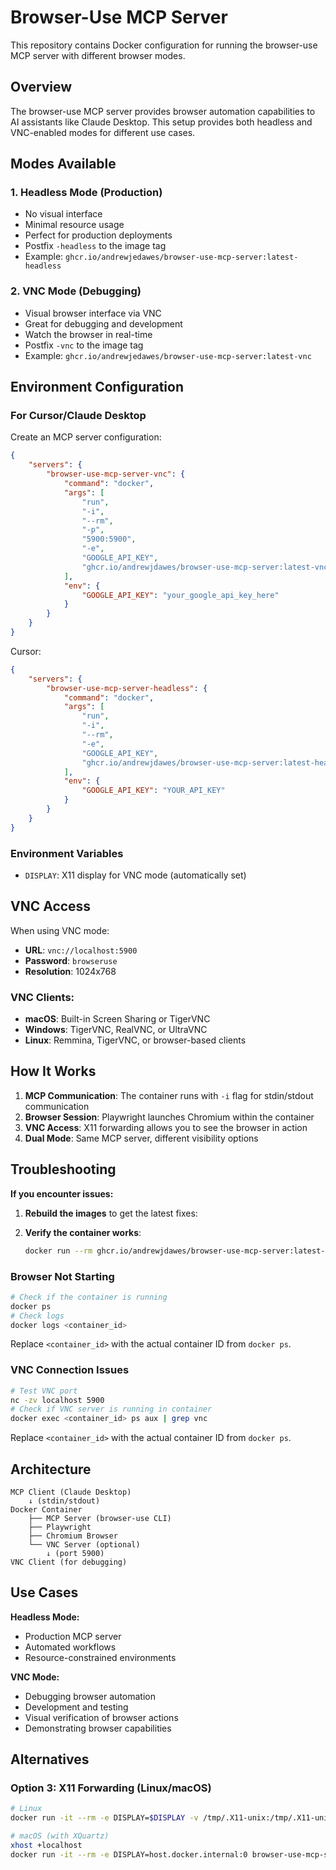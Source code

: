 # Browser-Use MCP Server

This repository contains Docker configuration for running the browser-use MCP server with different browser modes.

## Overview

The browser-use MCP server provides browser automation capabilities to AI assistants like Claude Desktop. This setup provides both headless and VNC-enabled modes for different use cases.

## Modes Available

### 1. Headless Mode (Production)

-   No visual interface
-   Minimal resource usage
-   Perfect for production deployments
-   Postfix `-headless` to the image tag
-   Example: `ghcr.io/andrewjedawes/browser-use-mcp-server:latest-headless`

### 2. VNC Mode (Debugging)

-   Visual browser interface via VNC
-   Great for debugging and development
-   Watch the browser in real-time
-   Postfix `-vnc` to the image tag
-   Example: `ghcr.io/andrewjedawes/browser-use-mcp-server:latest-vnc`

## Environment Configuration

### For Cursor/Claude Desktop

Create an MCP server configuration:

```json
{
	"servers": {
		"browser-use-mcp-server-vnc": {
			"command": "docker",
			"args": [
				"run",
				"-i",
				"--rm",
				"-p",
				"5900:5900",
				"-e",
				"GOOGLE_API_KEY",
				"ghcr.io/andrewjdawes/browser-use-mcp-server:latest-vnc"
			],
			"env": {
				"GOOGLE_API_KEY": "your_google_api_key_here"
			}
		}
	}
}
```

Cursor:

```json
{
	"servers": {
		"browser-use-mcp-server-headless": {
			"command": "docker",
			"args": [
				"run",
				"-i",
				"--rm",
				"-e",
				"GOOGLE_API_KEY",
				"ghcr.io/andrewjdawes/browser-use-mcp-server:latest-headless"
			],
			"env": {
				"GOOGLE_API_KEY": "YOUR_API_KEY"
			}
		}
	}
}
```

### Environment Variables

-   `DISPLAY`: X11 display for VNC mode (automatically set)

## VNC Access

When using VNC mode:

-   **URL**: `vnc://localhost:5900`
-   **Password**: `browseruse`
-   **Resolution**: 1024x768

### VNC Clients:

-   **macOS**: Built-in Screen Sharing or TigerVNC
-   **Windows**: TigerVNC, RealVNC, or UltraVNC
-   **Linux**: Remmina, TigerVNC, or browser-based clients

## How It Works

1. **MCP Communication**: The container runs with `-i` flag for stdin/stdout communication
2. **Browser Session**: Playwright launches Chromium within the container
3. **VNC Access**: X11 forwarding allows you to see the browser in action
4. **Dual Mode**: Same MCP server, different visibility options

## Troubleshooting

**If you encounter issues:**

1. **Rebuild the images** to get the latest fixes:

2. **Verify the container works**:

    ```bash
    docker run --rm ghcr.io/andrewjdawes/browser-use-mcp-server:latest-headless python -c "from browser_use import BrowserSession; print('Browser-use working!')"
    ```

### Browser Not Starting

```bash
# Check if the container is running
docker ps
# Check logs
docker logs <container_id>
```

Replace `<container_id>` with the actual container ID from `docker ps`.

### VNC Connection Issues

```bash
# Test VNC port
nc -zv localhost 5900
# Check if VNC server is running in container
docker exec <container_id> ps aux | grep vnc
```

Replace `<container_id>` with the actual container ID from `docker ps`.

## Architecture

```
MCP Client (Claude Desktop)
    ↓ (stdin/stdout)
Docker Container
    ├── MCP Server (browser-use CLI)
    ├── Playwright
    ├── Chromium Browser
    └── VNC Server (optional)
        ↓ (port 5900)
VNC Client (for debugging)
```

## Use Cases

**Headless Mode:**

-   Production MCP server
-   Automated workflows
-   Resource-constrained environments

**VNC Mode:**

-   Debugging browser automation
-   Development and testing
-   Visual verification of browser actions
-   Demonstrating browser capabilities

## Alternatives

### Option 3: X11 Forwarding (Linux/macOS)

```bash
# Linux
docker run -it --rm -e DISPLAY=$DISPLAY -v /tmp/.X11-unix:/tmp/.X11-unix browser-use-mcp-server:latest

# macOS (with XQuartz)
xhost +localhost
docker run -it --rm -e DISPLAY=host.docker.internal:0 browser-use-mcp-server:latest
```
